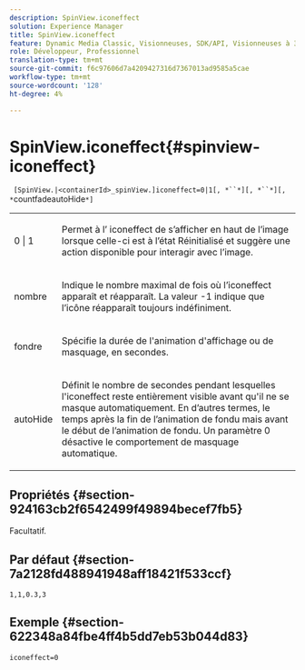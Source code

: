 ```yaml
---
description: SpinView.iconeffect
solution: Experience Manager
title: SpinView.iconeffect
feature: Dynamic Media Classic, Visionneuses, SDK/API, Visionneuses à 360°
role: Développeur, Professionnel
translation-type: tm+mt
source-git-commit: f6c97606d7a4209427316d7367013ad9585a5cae
workflow-type: tm+mt
source-wordcount: '128'
ht-degree: 4%

---
```



# SpinView.iconeffect{#spinview-iconeffect}

` [SpinView.|<containerId>_spinView.]iconeffect=0|1[, *``*][, *``*][, *`countfadeautoHide`*]`

<table id="table_6CAA904E976A41BD994D8926F46F0BAF"> 
 <tbody> 
  <tr> 
   <td colname="col1"> <p> <span class="codeph"> 0 | 1</span> </p> </td> 
   <td colname="col2"> <p> Permet à l’<span class="codeph"> iconeffect</span> de s’afficher en haut de l’image lorsque celle-ci est à l’état Réinitialisé et suggère une action disponible pour interagir avec l’image. </p> </td> 
  </tr> 
  <tr> 
   <td colname="col1"> <p> <span class="codeph"><span class="varname"> nombre</span></span> </p> </td> 
   <td colname="col2"> <p> Indique le nombre maximal de fois où l’iconeffect <span class="codeph"></span> apparaît et réapparaît. La valeur <span class="codeph"> -1</span> indique que l’icône réapparaît toujours indéfiniment. </p> </td> 
  </tr> 
  <tr> 
   <td colname="col1"> <p><span class="codeph"><span class="varname"> fondre</span></span> </p> </td> 
   <td colname="col2"> <p>Spécifie la durée de l'animation d'affichage ou de masquage, en secondes. </p> </td> 
  </tr> 
  <tr> 
   <td colname="col1"> <p><span class="codeph"><span class="varname"> autoHide</span></span> </p> </td> 
   <td colname="col2"> <p>Définit le nombre de secondes pendant lesquelles l'iconeffect <span class="codeph"> </span> reste entièrement visible avant qu'il ne se masque automatiquement. En d’autres termes, le temps après la fin de l’animation de fondu mais avant le début de l’animation de fondu. Un paramètre <span class="codeph"> 0</span> désactive le comportement de masquage automatique. </p> </td> 
  </tr> 
 </tbody> 
</table>

## Propriétés {#section-924163cb2f6542499f49894becef7fb5}

Facultatif.

## Par défaut {#section-7a2128fd488941948aff18421f533ccf}

`1,1,0.3,3`

## Exemple {#section-622348a84fbe4ff4b5dd7eb53b044d83}

`iconeffect=0`
